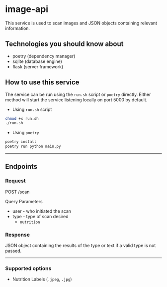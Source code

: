 # image-api
This service is used to scan images and JSON objects containing relevant information.

## Technologies you should know about
- poetry (dependency manager)
- sqlite (database engine)
- flask (server framework)

## How to use this service
The service can be run using the `run.sh` script or `poetry` directly.
Either method will start the service listening locally on port 5000 by default.

- Using `run.sh` script
```bash
chmod +x run.sh
./run.sh
```

- Using `poetry`
```bash
poetry install
poetry run python main.py
```
------

## Endpoints

### Request
POST /scan

Query Parameters
- user - who initiated the scan
- type - type of scan desired
	* `nutrition`

### Response
JSON object containing the results of the type or text if a valid type is not passed.

----

### Supported options 
- Nutrition Labels (`.jpeg`, `.jpg`)

